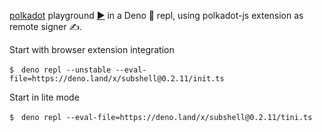 [polkadot](https://deno.land/x/polkadot) playground [▶️](https://subshell.xyz)
in a Deno 🦕 repl, using polkadot-js extension as remote signer ✍️.

Start with browser extension integration

```
$　deno repl --unstable --eval-file=https://deno.land/x/subshell@0.2.11/init.ts
```

Start in lite mode

```
$　deno repl --eval-file=https://deno.land/x/subshell@0.2.11/tini.ts
```
